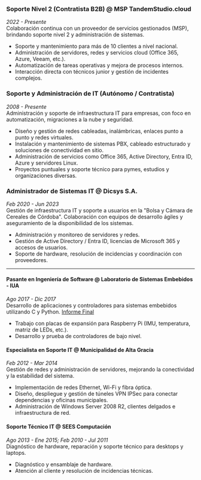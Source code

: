 ### Soporte Nivel 2 (Contratista B2B) @ MSP TandemStudio.cloud  
*2022 - Presente*  
Colaboración continua con un proveedor de servicios gestionados (MSP), brindando soporte nivel 2 y administración de sistemas.
* Soporte y mantenimiento para más de 10 clientes a nivel nacional.
* Administración de servidores, redes y servicios cloud (Office 365, Azure, Veeam, etc.).
* Automatización de tareas operativas y mejora de procesos internos.
* Interacción directa con técnicos junior y gestión de incidentes complejos.

### Soporte y Administración de IT (Autónomo / Contratista)  
*2008 - Presente*  
Administración y soporte de infraestructura IT para empresas, con foco en automatización, migraciones a la nube y seguridad.
* Diseño y gestión de redes cableadas, inalámbricas, enlaces punto a punto y redes virtuales.
* Instalación y mantenimiento de sistemas PBX, cableado estructurado y soluciones de conectividad en sitio.
* Administración de servicios como Office 365, Active Directory, Entra ID, Azure y servidores Linux.
* Proyectos puntuales y soporte técnico para pymes, estudios y organizaciones diversas.

### Administrador de Sistemas IT @ Dicsys S.A.  
*Feb 2020 - Jun 2023*  
Gestión de infraestructura IT y soporte a usuarios en la "Bolsa y Cámara de Cereales de Córdoba". Colaboración con equipos de desarrollo ágiles y aseguramiento de la disponibilidad de los sistemas.  
- Administración y monitoreo de servidores y redes.  
- Gestión de Active Directory / Entra ID, licencias de Microsoft 365 y accesos de usuarios.  
- Soporte de hardware, resolución de incidencias y coordinación con proveedores.  

---

#### Pasante en Ingeniería de Software @ Laboratorio de Sistemas Embebidos - IUA  
*Ago 2017 - Dic 2017*  
Desarrollo de aplicaciones y controladores para sistemas embebidos utilizando C y Python.  [Informe Final](../assets/docs/informeLabSE.pdf)    
- Trabajo con placas de expansión para Raspberry Pi (IMU, temperatura, matriz de LEDs, etc.).  
- Desarrollo y prueba de controladores de bajo nivel.  

#### Especialista en Soporte IT @ Municipalidad de Alta Gracia  
*Feb 2012 - Mar 2014*  
Gestión de redes y administración de servidores, mejorando la conectividad y la estabilidad del sistema.  
- Implementación de redes Ethernet, Wi-Fi y fibra óptica.  
- Diseño, despliegue y gestión de túneles VPN IPSec para conectar dependencias y oficinas municipales.  
- Administración de Windows Server 2008 R2, clientes delgados e infraestructura de red.  

#### Soporte Técnico IT @ SEES Computación  
*Ago 2013 - Ene 2015; Feb 2010 - Jul 2011*  
Diagnóstico de hardware, reparación y soporte técnico para desktops y laptops.  
- Diagnóstico y ensamblaje de hardware.  
- Atención al cliente y resolución de incidencias técnicas.  

